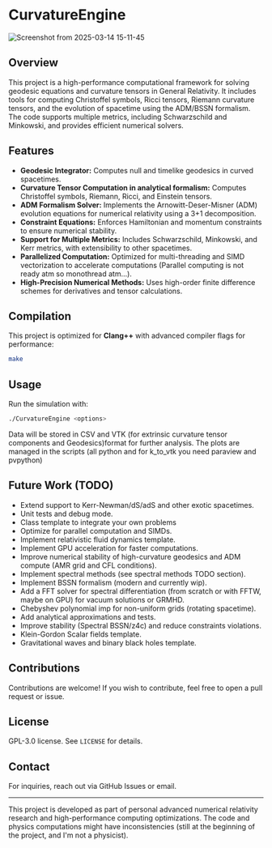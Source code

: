 # CurvatureEngine
![Screenshot from 2025-03-14 15-11-45](https://github.com/user-attachments/assets/80ba68d9-274f-4561-b2b2-d4784f70b66c)

## Overview
This project is a high-performance computational framework for solving geodesic equations and curvature tensors in General Relativity. It includes tools for computing Christoffel symbols, Ricci tensors, Riemann curvature tensors, and the evolution of spacetime using the ADM/BSSN formalism. The code supports multiple metrics, including Schwarzschild and Minkowski, and provides efficient numerical solvers.

## Features
- **Geodesic Integrator:** Computes null and timelike geodesics in curved spacetimes.
- **Curvature Tensor Computation in analytical formalism:** Computes Christoffel symbols, Riemann, Ricci, and Einstein tensors.
- **ADM Formalism Solver:** Implements the Arnowitt-Deser-Misner (ADM) evolution equations for numerical relativity using a 3+1 decomposition.
- **Constraint Equations:** Enforces Hamiltonian and momentum constraints to ensure numerical stability.
- **Support for Multiple Metrics:** Includes Schwarzschild, Minkowski, and Kerr metrics, with extensibility to other spacetimes.
- **Parallelized Computation:** Optimized for multi-threading and SIMD vectorization to accelerate computations (Parallel computing is not ready atm so monothread atm...).
- **High-Precision Numerical Methods:** Uses high-order finite difference schemes for derivatives and tensor calculations.

## Compilation
This project is optimized for **Clang++** with advanced compiler flags for performance:
```sh
make
```

## Usage
Run the simulation with:
```sh
./CurvatureEngine <options>
```
Data will be stored in CSV and VTK (for extrinsic curvature tensor components and Geodesics)format for further analysis.
The plots are managed in the scripts (all python and for k_to_vtk you need paraview and pvpython)
## Future Work (TODO)
- Extend support to Kerr-Newman/dS/adS and other exotic spacetimes.
- Unit tests and debug mode.
- Class template to integrate your own problems
- Optimize for parallel computation and SIMDs.
- Implement relativistic fluid dynamics template.
- Implement GPU acceleration for faster computations.
- Improve numerical stability of high-curvature geodesics and ADM compute (AMR grid and CFL conditions).
- Implement spectral methods (see spectral methods TODO section).
- Implement BSSN formalism (modern and currently wip).
- Add a FFT solver for spectral differentiation (from scratch or with FFTW, maybe on GPU) for vacuum solutions or GRMHD.
- Chebyshev polynomial imp for non-uniform grids (rotating spacetime).
- Add analytical approximations and tests.
- Improve stability (Spectral BSSN/z4c) and reduce constraints violations.
- Klein-Gordon Scalar fields template.
- Gravitational waves and binary black holes template.

## Contributions
Contributions are welcome! If you wish to contribute, feel free to open a pull request or issue.

## License
GPL-3.0 license. See `LICENSE` for details.

## Contact
For inquiries, reach out via GitHub Issues or email.

---
This project is developed as part of personal advanced numerical relativity research and high-performance computing optimizations. The code and physics computations might have inconsistencies (still at the beginning of the project, and I'm not a physicist).

